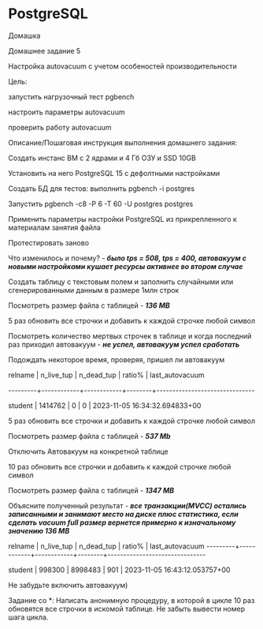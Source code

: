 # PostgreSQL
Домашка

Домашнее задание 5 

Настройка autovacuum с учетом особеностей производительности

Цель:

запустить нагрузочный тест pgbench

настроить параметры autovacuum

проверить работу autovacuum

Описание/Пошаговая инструкция выполнения домашнего задания:

Создать инстанс ВМ с 2 ядрами и 4 Гб ОЗУ и SSD 10GB

Установить на него PostgreSQL 15 с дефолтными настройками

Создать БД для тестов: выполнить pgbench -i postgres

Запустить pgbench -c8 -P 6 -T 60 -U postgres postgres

Применить параметры настройки PostgreSQL из прикрепленного к материалам занятия файла

Протестировать заново

Что изменилось и почему? - ***было tps = 508, tps = 400, автовакуум с новыми настройками кушает ресурсы активнее во втором случае*** 

Создать таблицу с текстовым полем и заполнить случайными или сгенерированными данным в размере 1млн строк

Посмотреть размер файла с таблицей  - ***136 MB***

5 раз обновить все строчки и добавить к каждой строчке любой символ

Посмотреть количество мертвых строчек в таблице и когда последний раз приходил автовакуум - ***не успел, автовакуум успел сработать***

Подождать некоторое время, проверяя, пришел ли автовакуум

 relname | n_live_tup | n_dead_tup | ratio% |        last_autovacuum
 
---------+------------+------------+--------+-------------------------------

 student |    1414762 |          0 |      0 | 2023-11-05 16:34:32.694833+00


5 раз обновить все строчки и добавить к каждой строчке любой символ

Посмотреть размер файла с таблицей - ***537 Mb***

Отключить Автовакуум на конкретной таблице

10 раз обновить все строчки и добавить к каждой строчке любой символ

Посмотреть размер файла с таблицей -  ***1347 MB***

Объясните полученный результат - ***все транзакции(MVCC) остались записанными и занимают место на диске плюс статистика, если сделать vacuum full размер вернется примерно к изначальному значению 136 MB***

relname | n_live_tup | n_dead_tup | ratio% |        last_autovacuum
---------+------------+------------+--------+-------------------------------

 student |     998300 |    8998483 |    901 | 2023-11-05 16:43:12.053757+00
 
Не забудьте включить автовакуум)

Задание со *:
Написать анонимную процедуру, в которой в цикле 10 раз обновятся все строчки в искомой таблице.
Не забыть вывести номер шага цикла.

